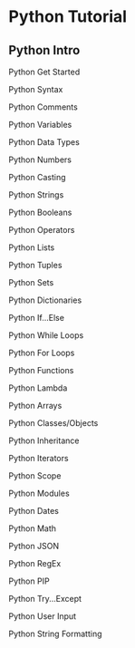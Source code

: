 # Python Tutorial

## Python Intro

Python Get Started

Python Syntax

Python Comments

Python Variables

Python Data Types

Python Numbers

Python Casting

Python Strings

Python Booleans

Python Operators

Python Lists

Python Tuples

Python Sets

Python Dictionaries

Python If...Else

Python While Loops

Python For Loops

Python Functions

Python Lambda

Python Arrays

Python Classes/Objects

Python Inheritance

Python Iterators

Python Scope

Python Modules

Python Dates

Python Math

Python JSON

Python RegEx

Python PIP

Python Try...Except

Python User Input

Python String Formatting
